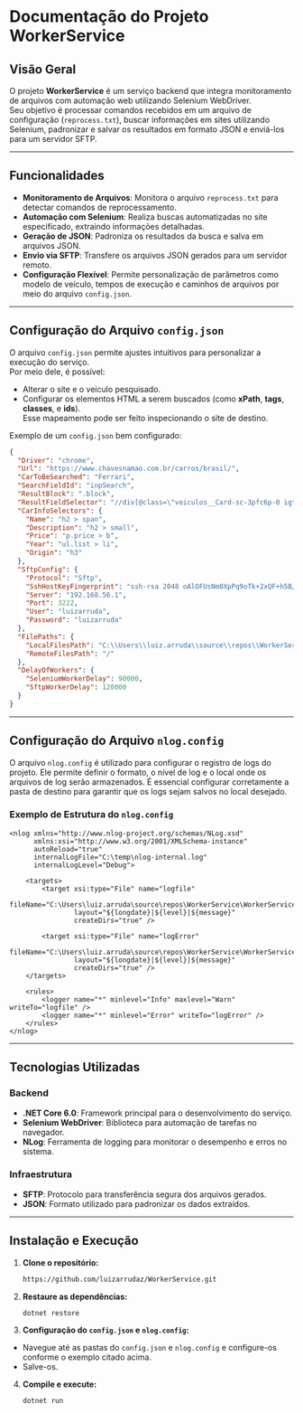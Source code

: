 # Documentação do Projeto WorkerService

## **Visão Geral**
O projeto **WorkerService** é um serviço backend que integra monitoramento de arquivos com automação web utilizando Selenium WebDriver.  
Seu objetivo é processar comandos recebidos em um arquivo de configuração (`reprocess.txt`), buscar informações em sites utilizando Selenium, padronizar e salvar os resultados em formato JSON e enviá-los para um servidor SFTP.

---

## **Funcionalidades**
- **Monitoramento de Arquivos**: Monitora o arquivo `reprocess.txt` para detectar comandos de reprocessamento.
- **Automação com Selenium**: Realiza buscas automatizadas no site especificado, extraindo informações detalhadas.
- **Geração de JSON**: Padroniza os resultados da busca e salva em arquivos JSON.
- **Envio via SFTP**: Transfere os arquivos JSON gerados para um servidor remoto.
- **Configuração Flexível**: Permite personalização de parâmetros como modelo de veículo, tempos de execução e caminhos de arquivos por meio do arquivo `config.json`.

---

## **Configuração do Arquivo `config.json`**
O arquivo `config.json` permite ajustes intuitivos para personalizar a execução do serviço.  
Por meio dele, é possível:
- Alterar o site e o veículo pesquisado.
- Configurar os elementos HTML a serem buscados (como **xPath**, **tags**, **classes**, e **ids**).  
Esse mapeamento pode ser feito inspecionando o site de destino.

Exemplo de um `config.json` bem configurado:
```json
{
  "Driver": "chrome",
  "Url": "https://www.chavesnamao.com.br/carros/brasil/",
  "CarToBeSearched": "Ferrari",
  "SearchFieldId": "inpSearch",
  "ResultBlock": ".block",
  "ResultFieldSelector": "//div[@class=\"veiculos__Card-sc-3pfc6p-0 igtaVV   \"]",
  "CarInfoSelectors": {
    "Name": "h2 > span",
    "Description": "h2 > small",
    "Price": "p.price > b",
    "Year": "ul.list > li",
    "Origin": "h3"
  },
  "SftpConfig": {
    "Protocol": "Sftp",
    "SshHostKeyFingerprint": "ssh-rsa 2048 oAlOFUsNm0XpPq9oTk+2xQF+h5B/zmjWLKyleBgofC8",
    "Server": "192.168.56.1",
    "Port": 3222,
    "User": "luizarruda",
    "Password": "luizarruda"
  },
  "FilePaths": {
    "LocalFilesPath": "C:\\Users\\luiz.arruda\\source\\repos\\WorkerService\\WorkerService\\bin\\Debug\\net8.0\\archivesJson",
    "RemoteFilesPath": "/"
  },
  "DelayOfWorkers": {
    "SeleniumWorkerDelay": 90000,
    "SftpWorkerDelay": 120000
  }
}
```

---

## **Configuração do Arquivo `nlog.config`**

O arquivo `nlog.config` é utilizado para configurar o registro de logs do projeto. Ele permite definir o formato, o nível de log e o local onde os arquivos de log serão armazenados. É essencial configurar corretamente a pasta de destino para garantir que os logs sejam salvos no local desejado.

### **Exemplo de Estrutura do `nlog.config`**
```
<nlog xmlns="http://www.nlog-project.org/schemas/NLog.xsd"
      xmlns:xsi="http://www.w3.org/2001/XMLSchema-instance"
      autoReload="true"
      internalLogFile="C:\temp\nlog-internal.log"
      internalLogLevel="Debug">

	<targets>
		<target xsi:type="File" name="logfile"
                fileName="C:\Users\luiz.arruda\source\repos\WorkerService\WorkerService\bin\Debug\net8.0\logs\log.log"
                layout="${longdate}|${level}|${message}"
                createDirs="true" />

		<target xsi:type="File" name="logError"
                fileName="C:\Users\luiz.arruda\source\repos\WorkerService\WorkerService\bin\Debug\net8.0\logs\logError.log"
                layout="${longdate}|${level}|${message}"
                createDirs="true" />
	</targets>

	<rules>
		<logger name="*" minlevel="Info" maxlevel="Warn" writeTo="logfile" />
		<logger name="*" minlevel="Error" writeTo="logError" />
	</rules>
</nlog>
```

---

## **Tecnologias Utilizadas**
### **Backend**
- **.NET Core 6.0**: Framework principal para o desenvolvimento do serviço.
- **Selenium WebDriver**: Biblioteca para automação de tarefas no navegador.
- **NLog**: Ferramenta de logging para monitorar o desempenho e erros no sistema.

### **Infraestrutura**
- **SFTP**: Protocolo para transferência segura dos arquivos gerados.
- **JSON**: Formato utilizado para padronizar os dados extraídos.

---

## **Instalação e Execução**
1. **Clone o repositório:**
   ```bash
   https://github.com/luizarrudaz/WorkerService.git
   ```
2. **Restaure as dependências:**
   ```bash
   dotnet restore
   ```
3. **Configuração do `config.json` e `nlog.config`:**
- Navegue até as pastas do `config.json` e `nlog.config` e configure-os conforme o exemplo citado acima.
- Salve-os.
  
4. **Compile e execute:**
   ```bash
   dotnet run
   ```
